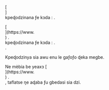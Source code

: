 [<br host>]<br action>kpeɖodzinana ƒe kɔda : .<br code>

[<br host>](https://www.<br host>) .<br action>kpeɖodzinana ƒe kɔda : .<br code>.

Kpeɖodzinya sia awu enu le gaƒoƒo ɖeka megbe.

Ne mèbia be yeaxɔ [<br host>](https://www.<br host>) .<br action>, taflatse ŋe aɖaba ƒu gbedasi sia dzi.
